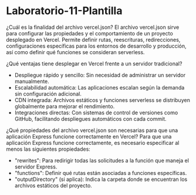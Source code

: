 # Laboratorio-11-Plantilla

¿Cuál es la finalidad del archivo vercel.json?
El archivo vercel.json sirve para configurar las propiedades y el comportamiento de un proyecto desplegado en Vercel. Permite definir rutas, reescrituras, redirecciones, configuraciones específicas para los entornos de desarrollo y producción, así como definir qué funciones se consideran serverless.

¿Qué ventajas tiene desplegar en Vercel frente a un servidor tradicional?
- Despliegue rápido y sencillo: Sin necesidad de administrar un servidor manualmente.
- Escalabilidad automática: Las aplicaciones escalan según la demanda sin configuración adicional.
- CDN integrada: Archivos estáticos y funciones serverless se distribuyen globalmente para mejorar el rendimiento.
- Integraciones directas: Con sistemas de control de versiones como GitHub, facilitando despliegues automáticos con cada commit.

¿Qué propiedades del archivo vercel.json son necesarias para que una aplicación Express funcione correctamente en Vercel?
Para que una aplicación Express funcione correctamente, es necesario especificar al menos las siguientes propiedades:
- "rewrites": Para redirigir todas las solicitudes a la función que maneja el servidor Express.
- "functions": Definir qué rutas están asociadas a funciones específicas.
- "outputDirectory" (si aplica): Indica la carpeta donde se encuentran los archivos estáticos del proyecto.
